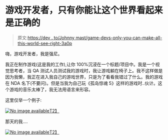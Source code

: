 # 游戏开发者，只有你能让这个世界看起来是正确的

> 原文:[https://dev . to/Johnny mast/game-devs-only-you-can-make-all-this-world-see-right-3a0p](https://dev.to/johnnymast/game-devs-only-you-can-make-all-this-world-seem-right-3a0p)

嗨，游戏开发者，我是强尼。

我正在制作游戏(这是我的工作),让你 100%沉浸在一个标题/项目中。我是一个视觉思考者，当 QA 测试人员测试我的游戏时，我让游戏躺在椅子上。我不这样做是因为我懒，我正在进入我自己的游戏世界，只是为了看看我错过了什么。我的游戏在 NDA 名下(不要问)。但是当我为自己玩《孤岛惊魂 5》这样的游戏时..伙计。这个游戏的音乐太棒了，我无法用语言来形容。

这里仅举一个例子:

[![No image available](../Images/bd75e09882ea89187857d565be9f569f.png)T2】](https://www.youtube.com/watch?v=Plr6vUsOMp0)

那天的我....

[![No image available](../Images/577c1eb2d7661367d4fe2cde7cf678c9.png)T2】](https://www.youtube.com/watch?v=HgzGwKwLmgM)